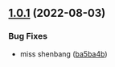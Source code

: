 ## [1.0.1](https://github.com/HerrCai0907/assemblyscript-prettier/compare/1.0.0...1.0.1) (2022-08-03)


### Bug Fixes

* miss shenbang ([ba5ba4b](https://github.com/HerrCai0907/assemblyscript-prettier/commit/ba5ba4bcc59a56604a8f08d31172b99ca05a3cca))



